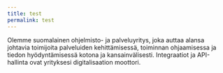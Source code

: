 ```yaml
---
title: test
permalink: test
---
```


Olemme suomalainen ohjelmisto- ja palveluyritys, joka auttaa alansa johtavia toimijoita 
palveluiden kehittämisessä, toiminnan ohjaamisessa ja tiedon hyödyntämisessä kotona ja kansainvälisesti.
Integraatiot ja API-hallinta ovat yrityksesi digitalisaation moottori.
